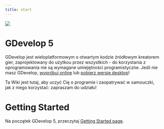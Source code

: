 ```yaml
---
title: start
---
```

![](/logocompleteeffecttranparent400x100.png)

# GDevelop 5

GDevelop jest wieloplatformowym o otwartym kodzie źródłowym kreatorem gier, zaprojektowany do użytkou przez wszystkich - do korzystania z oprogramowania nie są wymagane umiejętności programistyczne. Jeśli nie masz GDevelop, [wypróbuj online](https://4ian.github.io/GD) lub [pobierz wersję desktop](http://compilgames.net)!

Ta Wiki jest tutaj, aby uczyć Cię o programie i zaopatrywać w samouczki, jak z niego korzystać: zapraszam do udziału!

# Getting Started

Na początek GDevelop 5, przeczytaj [Getting Started page](/gdevelop5/getting_started).
